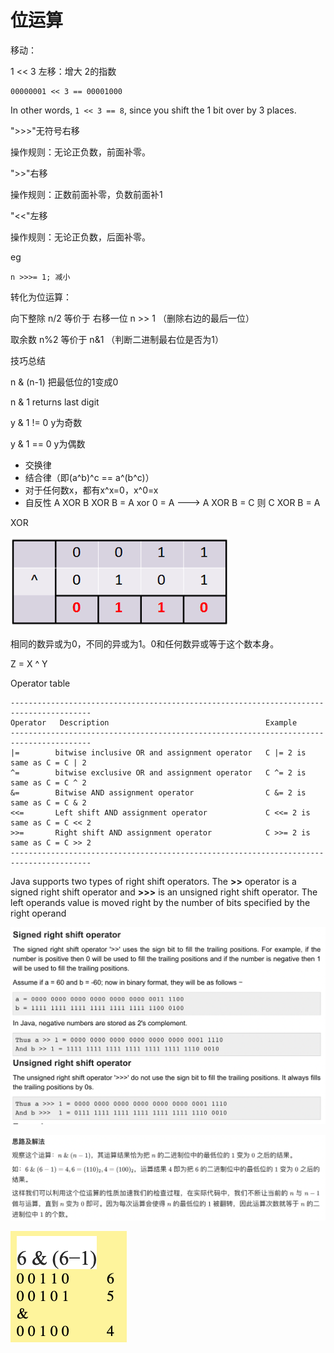 # 位运算

移动：

1 << 3  左移：增大  2的指数

```
00000001 << 3 == 00001000
```

In other words, `1 << 3 == 8`, since you shift the 1 bit over by 3 places.



">>>"无符号右移

操作规则：无论正负数，前面补零。

">>"右移

操作规则：正数前面补零，负数前面补1

"<<"左移

操作规则：无论正负数，后面补零。



eg

```
n >>>= 1; 减小
```



转化为位运算：&#x20;

向下整除 n/2 等价于 右移一位 n >> 1  （删除右边的最后一位）

取余数 n%2 等价于  n&1  （判断二进制最右位是否为1）



技巧总结

n & (n-1) 把最低位的1变成0

n & 1 returns last digit

y & 1 != 0   y为奇数

y & 1 == 0  y为偶数



* 交换律
* 结合律（即(a^b)^c == a^(b^c)）
* 对于任何数x，都有x^x=0，x^0=x
* 自反性 A XOR B XOR B = A xor 0 = A ---> A XOR B = C 则 C XOR B = A



XOR

![](<../../.gitbook/assets/image (35) (1).png>)

相同的数异或为0，不同的异或为1。0和任何数异或等于这个数本身。

Z = X ^ Y



Operator table



```
----------------------------------------------------------------------------------------
Operator   Description                                   Example
----------------------------------------------------------------------------------------
|=        bitwise inclusive OR and assignment operator   C |= 2 is same as C = C | 2
^=        bitwise exclusive OR and assignment operator   C ^= 2 is same as C = C ^ 2
&=        Bitwise AND assignment operator                C &= 2 is same as C = C & 2
<<=       Left shift AND assignment operator             C <<= 2 is same as C = C << 2
>>=       Right shift AND assignment operator            C >>= 2 is same as C = C >> 2  
----------------------------------------------------------------------------------------
```

Java supports two types of right shift operators. The **>>** operator is a signed right shift operator and **>>>** is an unsigned right shift operator. The left operands value is moved right by the number of bits specified by the right operand

![](<../../.gitbook/assets/image (19).png>)





![](<../../.gitbook/assets/image (17).png>)

![](<../../.gitbook/assets/image (18).png>)
